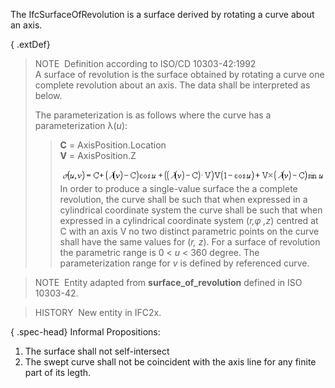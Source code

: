﻿The IfcSurfaceOfRevolution is a surface derived by rotating a curve about an axis.

{ .extDef}
> NOTE&nbsp; Definition according to ISO/CD 10303-42:1992  
> A surface of revolution is the surface obtained by rotating a curve one complete revolution about an axis. The data shall be interpreted as below.  
>   
> The parameterization is as follows where the curve has a parameterization &lambda;(_u_): 
>> **C** = AxisPosition.Location  
>> **V** = AxisPosition.Z
>> 
>> ![Image](../../../../../../figures/ifcsurfaceofresolution-math1.gif)
>  In order to produce a single-value surface the a complete revolution, the curve shall be such that when expressed in a cylindrical coordinate system the curve shall be such that when expressed in a cylindrical coordinate system (_r,&phi; ,z_) centred at C with an axis V no two distinct parametric points on the curve shall have the same values for (_r, z_). For a surface of revolution the parametric range is 0 &lt; _u_ &lt; 360 degree. The parameterization range for _v_ is defined by referenced curve.

> NOTE&nbsp; Entity adapted from **surface_of_revolution** defined in ISO 10303-42.

> HISTORY&nbsp; New entity in IFC2x.

{ .spec-head}
Informal Propositions:

1. The surface shall not self-intersect
2. The swept curve shall not be coincident with the axis line for any finite part of its legth.